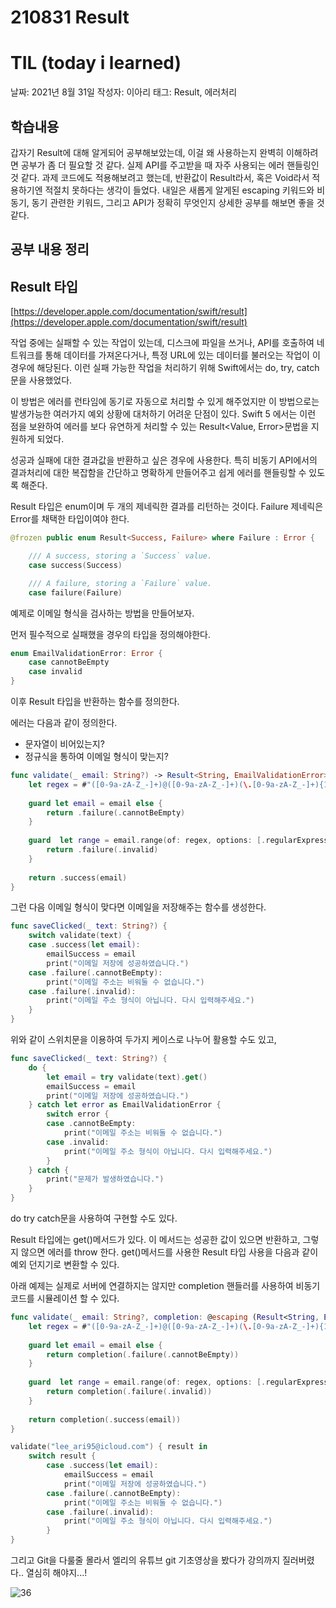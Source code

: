 # 210831 Result
# TIL (today i learned)

날짜: 2021년 8월 31일
작성자: 이아리
태그: Result, 에러처리

## 학습내용

갑자기 Result에 대해 알게되어 공부해보았는데,  이걸 왜 사용하는지 완벽히 이해하려면 공부가 좀 더 필요할 것 같다. 실제 API를 주고받을 때 자주 사용되는 에러 핸들링인 것 같다. 과제 코드에도 적용해보려고 했는데, 반환값이 Result라서, 혹은 Void라서 적용하기엔 적절치 못하다는 생각이 들었다. 내일은 새롭게 알게된 escaping 키워드와 비동기, 동기 관련한 키워드, 그리고 API가 정확히 무엇인지 상세한 공부를 해보면 좋을 것 같다. 

## 공부 내용 정리

## **Result 타입**

[https://developer.apple.com/documentation/swift/result](https://developer.apple.com/documentation/swift/result)

작업 중에는 실패할 수 있는 작업이 있는데, 디스크에 파일을 쓰거나, API를 호출하여 네트워크를 통해 데이터를 가져온다거나, 특정 URL에 있는 데이터를 불러오는 작업이 이 경우에 해당된다. 이런 실패 가능한 작업을 처리하기 위해 Swift에서는 do, try, catch문을 사용했었다.

이 방법은 에러를 런타임에 동기로 자동으로 처리할 수 있게 해주었지만 이 방법으로는 발생가능한 여러가지 예외 상황에 대처하기 어려운 단점이 있다. Swift 5 에서는 이런 점을 보완하여 에러를 보다 유연하게 처리할 수 있는 Result<Value, Error>문법을 지원하게 되었다.

성공과 실패에 대한 결과값을 반환하고 싶은 경우에 사용한다. 특히 비동기 API에서의 결과처리에 대한 복잡함을 간단하고 명확하게 만들어주고 쉽게 에러를 핸들링할 수 있도록 해준다.

Result 타입은 enum이며 두 개의 제네릭한 결과를 리턴하는 것이다. Failure 제네릭은 Error를 채택한 타입이여야 한다.

```swift
@frozen public enum Result<Success, Failure> where Failure : Error {

    /// A success, storing a `Success` value.
    case success(Success)

    /// A failure, storing a `Failure` value.
    case failure(Failure)
```

예제로 이메일 형식을 검사하는 방법을 만들어보자.

먼저 필수적으로 실패했을 경우의 타입을 정의해야한다.

```swift
enum EmailValidationError: Error {
    case cannotBeEmpty
    case invalid
}
```

이후 Result 타입을 반환하는 함수를 정의한다.

에러는 다음과 같이 정의한다.

- 문자열이 비어있는지?
- 정규식을 통하여 이메일 형식이 맞는지?

```swift
func validate(_ email: String?) -> Result<String, EmailValidationError> {
    let regex = #"([0-9a-zA-Z_-]+)@([0-9a-zA-Z_-]+)(\.[0-9a-zA-Z_-]+){1,2}"#
    
    guard let email = email else {
        return .failure(.cannotBeEmpty)
    }
    
    guard  let range = email.range(of: regex, options: [.regularExpression]), (range.lowerBound, range.upperBound) == (email.startIndex, email.endIndex) else {
        return .failure(.invalid)
    }
    
    return .success(email)
}
```

그런 다음 이메일 형식이 맞다면 이메일을 저장해주는 함수를 생성한다.

```swift
func saveClicked(_ text: String?) {
    switch validate(text) {
    case .success(let email):
        emailSuccess = email
        print("이메일 저장에 성공하였습니다.")
    case .failure(.cannotBeEmpty):
        print("이메일 주소는 비워둘 수 없습니다.")
    case .failure(.invalid):
        print("이메일 주소 형식이 아닙니다. 다시 입력해주세요.")
    }
}
```

위와 같이 스위치문을 이용하여 두가지 케이스로 나누어 활용할 수도 있고,

```swift
func saveClicked(_ text: String?) {
    do {
        let email = try validate(text).get()
        emailSuccess = email
        print("이메일 저장에 성공하였습니다.")
    } catch let error as EmailValidationError {
        switch error {
        case .cannotBeEmpty:
            print("이메일 주소는 비워둘 수 없습니다.")
        case .invalid:
            print("이메일 주소 형식이 아닙니다. 다시 입력해주세요.")
        }
    } catch {
        print("문제가 발생하였습니다.")
    }
}
```

do try catch문을 사용하여 구현할 수도 있다.

Result 타입에는 get()메서드가 있다. 이 메서드는 성공한 값이 있으면 반환하고, 그렇지 않으면 에러를 throw 한다. get()메서드를 사용한 Result 타입 사용을 다음과 같이 예외 던지기로 변환할 수 있다.

아래 예제는 실제로 서버에 연결하지는 않지만 completion 핸들러를 사용하여 비동기 코드를 시뮬레이션 할 수 있다.

```swift
func validate(_ email: String?, completion: @escaping (Result<String, EmailValidationError>) -> Void) {
    let regex = #"([0-9a-zA-Z_-]+)@([0-9a-zA-Z_-]+)(\.[0-9a-zA-Z_-]+){1,2}"#
    
    guard let email = email else {
        return completion(.failure(.cannotBeEmpty))
    }
    
    guard  let range = email.range(of: regex, options: [.regularExpression]), (range.lowerBound, range.upperBound) == (email.startIndex, email.endIndex) else {
        return completion(.failure(.invalid))
    }
    
    return completion(.success(email))
}

validate("lee_ari95@icloud.com") { result in
    switch result {
        case .success(let email):
            emailSuccess = email
            print("이메일 저장에 성공하였습니다.")
        case .failure(.cannotBeEmpty):
            print("이메일 주소는 비워둘 수 없습니다.")
        case .failure(.invalid):
            print("이메일 주소 형식이 아닙니다. 다시 입력해주세요.")
        }
}
```

그리고 Git을 다룰줄 몰라서 엘리의 유튜브 git 기초영상을 봤다가 강의까지 질러버렸다.. 열심히 해야지...!

![36](https://github.com/user-attachments/assets/bac3603f-2022-494c-b0dc-82659e8cc187)
